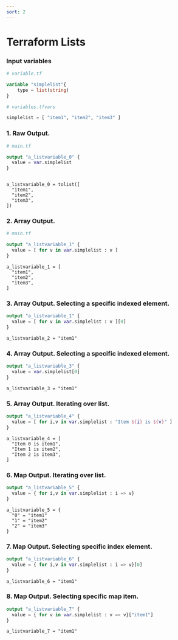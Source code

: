 ```yaml
---
sort: 2
---
```


# Terraform Lists

### Input variables

```terraform
# variable.tf

variable "simplelist"{
    type = list(string)
}
```

```terraform
# variables.tfvars

simplelist = [ "item1", "item2", "item3" ]

```

### 1. Raw Output.

```terraform
# main.tf

output "a_listvariable_0" {
  value = var.simplelist
}

```

```console

a_listvariable_0 = tolist([
  "item1",
  "item2",
  "item3",
])
```

### 2. Array Output.

```terraform
# main.tf

output "a_listvariable_1" {
  value = [ for v in var.simplelist : v ]
}
```


```console
a_listvariable_1 = [
  "item1",
  "item2",
  "item3",
]

```


### 3. Array Output. Selecting a specific indexed element.

```terraform
output "a_listvariable_1" {
  value = [ for v in var.simplelist : v ][0]
}
```


```console
a_listvariable_2 = "item1"
```

### 4. Array Output. Selecting a specific indexed element.

```terraform
output "a_listvariable_3" {
  value = var.simplelist[0]
}
```

```console
a_listvariable_3 = "item1"
```

### 5. Array Output. Iterating over list.


```terraform
output "a_listvariable_4" {
  value = [ for i,v in var.simplelist : "Item ${i} is ${v}" ]
}
```

```console
a_listvariable_4 = [
  "Item 0 is item1",
  "Item 1 is item2",
  "Item 2 is item3",
]
```

### 6. Map Output. Iterating over list.

```terraform
output "a_listvariable_5" {
  value = { for i,v in var.simplelist : i => v}
}
```

```console
a_listvariable_5 = {
  "0" = "item1"
  "1" = "item2"
  "2" = "item3"
}
```

### 7. Map Output. Selecting specific index element.

```terraform
output "a_listvariable_6" {
  value = { for i,v in var.simplelist : i => v}[0]
}
```

```console
a_listvariable_6 = "item1"
```

### 8. Map Output.  Selecting specific map item.

```terraform
output "a_listvariable_7" {
  value = { for v in var.simplelist : v => v}["item1"]
}
```

```console
a_listvariable_7 = "item1"
```